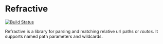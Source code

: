 # Refractive
[![Build Status](https://travis-ci.org/jliuhtonen/refractive.svg?branch=master)](https://travis-ci.org/jliuhtonen/refractive)

Refractive is a library for parsing and matching relative url paths or _routes_. It supports named path parameters and wildcards.

